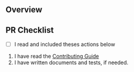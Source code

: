 ## Overview

<!--
    A clear and concise description of what this pr is about.
 -->

## PR Checklist

- [ ] I read and included theses actions below

1. I have read the [Contributing Guide](https://github.com/JinMuGo/obsidian-markdown-flip/blob/main/.github/CONTRIBUTING.md)
2. I have written documents and tests, if needed.
